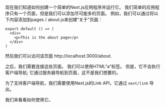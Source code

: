 现在我们知道如何创建一个简单的Next.js应用程序并运行它。 我们简单的应用程序只有一个页面，但是我们可以添加尽可能多的页面。 例如，我们可以通过将以下内容添加到pages / about.js来创建“关于”页面：

```
export default () => (
  <div>
    <p>This is the about page</p>
  </div>
)
```

 然后我们可以访问该页面 http://localhost:3000/about.

之后，我们需要连接这些页面。 我们可以使用HTML“a”标签。 但是，它不会执行客户端导航; 它通过服务器导航到页面，这不是我们想要的。

为了支持客户端导航，我们需要使用Next.js的Link API，它通过 `next/link` 导出。

我们来看看如何使用它。